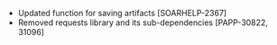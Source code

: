 * Updated function for saving artifacts [SOARHELP-2367]
* Removed requests library and its sub-dependencies [PAPP-30822, 31096]